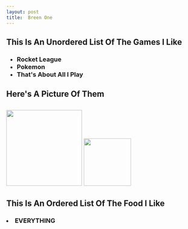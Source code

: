 ```yaml
---
layout: post
title:  Breen One
---
```

<html>
<head>
<title>
<h1>This Is Me</h1>
</title>
<h2>This Is An Unordered List Of The Games I Like</h2>
<h3>
<ul>
<li>
Rocket League
</li>
<li>
Pokemon
</li>
<li>
That's About All I Play
</li>
</ul>
</h3>
<h2>Here's A Picture Of Them<h2>
 <img src="http://vignette1.wikia.nocookie.net/adventuretimewithfinnandjake/images/c/c2/Pokemon-logo.jpg/revision/latest?cb=20130307192515" width="200px"/>
 <img src="http://vignette1.wikia.nocookie.net/rocketleague/images/3/32/Rocket_League_Logo.png/revision/latest?cb=20150611180530" width="125px"/>
 <br>
<body>
<h2>This Is An Ordered List Of The Food I Like</h2>
<h3>
<ol>
</ol>
<li>
EVERYTHING
</li>
</h3>
</body>
